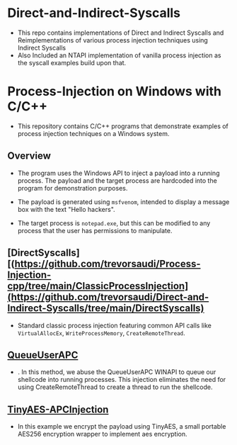 # Direct-and-Indirect-Syscalls

- This repo contains implementations of Direct and Indirect Syscalls and Reimplementations of various process injection techniques using Indirect Syscalls
- Also Included an NTAPI implementation of vanilla process injection as the syscall examples build upon that.


# Process-Injection on Windows with C/C++

- This repository contains C/C++  programs that demonstrate examples of process injection techniques on a Windows system.

## Overview

- The program uses the Windows API to inject a payload into a running process. The payload and the target process are hardcoded into the program for demonstration purposes.

- The payload is generated using `msfvenom`, intended to display a message box with the text "Hello hackers".

- The target process is `notepad.exe`, but this can be modified to any process that the user has permissions to manipulate.

## [DirectSyscalls][(https://github.com/trevorsaudi/Process-Injection-cpp/tree/main/ClassicProcessInjection](https://github.com/trevorsaudi/Direct-and-Indirect-Syscalls/tree/main/DirectSyscalls)

- Standard classic process injection featuring common API calls like `VirtualAllocEx`, `WriteProcessMemory`, `CreateRemoteThread`.

## [QueueUserAPC](https://github.com/trevorsaudi/Process-Injection-cpp/tree/main/QueueUserAPC)

- . In this method, we abuse the QueueUserAPC WINAPI to queue our shellcode into running processes. This injection eliminates the need for using CreateRemoteThread to create a thread to run the shellcode.


## [TinyAES-APCInjection](https://github.com/trevorsaudi/Process-Injection-cpp/tree/main/TinyAES-APCInjection)

- In this example we encrypt the payload using TinyAES, a small portable AES256 encryption wrapper to implement aes encryption.

